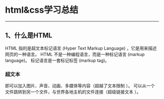 # html&css学习总结
-----
## 1、什么是HTML
HTML 指的是超文本标记语言 (Hyper Text Markup Language) ，它是用来描述网页的一种语言。
HTML 不是一种编程语言，而是一种标记语言 (markup language)。
标记语言是一套标记标签 (markup tag)。
### 超文本
即可以加入图片、声音、动画、多媒体等内容（超越了文本限制 ）。
可以从一个文件跳转到另一个文件，与世界各地主机的文件连接（超级链接文本 ）。
